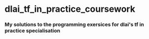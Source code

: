 # dlai_tf_in_practice_coursework
### My solutions to the programming exersices for dlai's tf in practice specialisation
